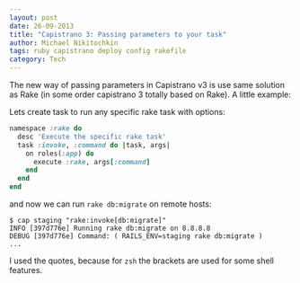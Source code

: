 ```yaml
---
layout: post
date: 26-09-2013
title: "Capistrano 3: Passing parameters to your task"
author: Michael Nikitochkin
tags: ruby capistrano deploy config rakefile
category: Tech
---
```


The new way of passing parameters in Capistrano v3 is use same solution as Rake (in some order capistrano 3 totally based on Rake). A little example:

Lets create task to run any specific rake task with options:
```ruby
namespace :rake do
  desc 'Execute the specific rake task'
  task :invoke, :command do |task, args|
    on roles(:app) do
      execute :rake, args[:command]
    end
  end
end
```

and now we can run `rake db:migrate` on remote hosts:
```shell
$ cap staging "rake:invoke[db:migrate]"
INFO [397d776e] Running rake db:migrate on 8.8.8.8
DEBUG [397d776e] Command: ( RAILS_ENV=staging rake db:migrate )
...
```

I used the quotes, because for `zsh` the brackets are used for some shell features.
